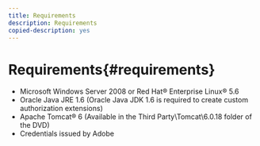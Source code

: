 ```yaml
---
title: Requirements
description: Requirements
copied-description: yes
---
```


# Requirements{#requirements}

* Microsoft Windows Server 2008 or Red Hat® Enterprise Linux® 5.6 
* Oracle Java JRE 1.6 (Oracle Java JDK 1.6 is required to create custom authorization extensions) 
* Apache Tomcat® 6 (Available in the Third Party\Tomcat\6.0.18 folder of the DVD) 
* Credentials issued by Adobe

